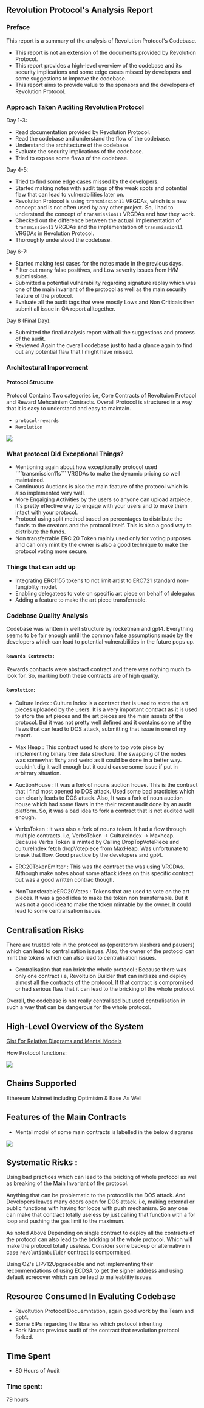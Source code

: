 ## Revolution Protocol's Analysis Report 
### Preface 
This report is a summary of the analysis of Revolution Protocol's Codebase.
- This report is not an extension of the documents provided by Revolution Protocol.
- This report provides a high-level overview of the codebase and its security implications and some edge cases missed by developers and some suggestions to improve the codebase.
- This report aims to provide value to the sponsors and the developers of Revolution Protocol.

### Approach Taken Auditing Revolution Protocol
Day 1-3: 
- Read documentation provided by Revolution Protocol.
- Read the codebase and understand the flow of the codebase.
- Understand the architecture of the codebase.
- Evaluate the security implications of the codebase.
- Tried to expose some flaws of the codebase.

Day 4-5:
- Tried to find some edge cases missed by the developers.
- Started making notes with audit tags of the weak spots and potential flaw that can lead to vulnerabilities later on.
- Revolution Protocol is using ```transmission11``` VRGDAs, which is a new concept and is not often used by any other project. So, I had to understand the concept of ```transmission11``` VRGDAs and how they work.
- Checked out the difference between the actuall implementation of ```transmission11``` VRGDAs and the implementation of ```transmission11``` VRGDAs in Revolution Protocol.
- Thoroughly understood the codebase.

Day 6-7:
- Started making test cases for the notes made in the previous days.
- Filter out many false positives, and Low severity issues from H/M submissions.
- Submitted a potential vulnerability regarding signature replay which was one of the main invariant of the protocol as well as the main security feature of the protocol.
- Evaluate all the audit tags that were mostly Lows and Non Criticals then submit all issue in QA report alltogether.

Day 8 (Final Day):
- Submitted the final Analysis report with all the suggestions and process of the audit.
- Reviewed Again the overall codebase just to had a glance again to find out any potential flaw that I might have missed.

### Architectural Imporvement 
#### Protocol Strucutre 
Protocol Contains Two categories i.e, Core Contracts of Revoltuion Protocol and Reward Mehcainism Contracts. Overall Protocol is structured in a way that it is easy to understand and easy to maintain.
- ```protocol-rewards```
- ```Revolution```

![](https://gist.github.com/assets/82340173/c097d3af-28e0-453f-9ff2-3e97fc4083b4)

### What protocol Did Exceptional Things?


- Mentioning again about how exceptionally protocol used ````transmission11s``` VRGDAs to make the dynamic pricing so well maintained.
- Continuous Auctions is also the main feature of the protocol which is also implemented very well.
- More Engaiging Activities by the users so anyone can upload artpiece, it's pretty effective way to engage with your users and to make them intact with your protocol.
- Protocol using split method based on percentages to distribute the funds to the creators and the protocol itself. This is also a good way to distribute the funds.
- Non transferrable ERC 20 Token mainly used only for voting purposes and can only mint by the owner is also a good technique to make the protocol voting more secure.

### Things that can add up 

- Integrating ERC1155 tokens to not limit artist to ERC721 standard non-fungiblity model.
- Enabling delegatees to vote on specific art piece on behalf of delegator.
- Adding a feature to make the art piece transferrable.

### Codebase Quality Analysis

Codebase was written in well structure by rocketman and gpt4. Everything seems to be fair enough untill the common false assumptions made by the developers which can lead to potential vulnerabilities in the future pops up.

#### ```Rewards Contracts```: 
Rewards contracts were abstract contract and there was nothing much to look for. So, marking both these contracts are of high quality.

#### ```Revolution```:

- Culture Index : Culture Index is a contract that is used to store the art pieces uploaded by the users. It is a very important contract as it is used to store the art pieces and the art pieces are the main assets of the protocol. But it was not pretty well defined and it contains some of the flaws that can lead to DOS attack, submitting that issue in one of my report.

- Max Heap : This contract used to store to top vote piece by implementing binary tree data structure. The swapping of the nodes was somewhat fishy and weird as it could be done in a better way.
couldn't dig it well enough but it could cause some issue if put in arbitrary situation.

- AuctionHouse : It was a fork of nouns auction house. This is the contract that i find most opened to DOS attack. Used some bad practicies which can clearly leads to DOS attack. Also, It was a fork of noun auction house which had some flaws in the their recent audit done by an audit platform. So, it was a bad idea to fork a contract that is not audited well enough.

- VerbsToken : It was also a fork of nouns token. It had a flow through multiple contracts. i.e, VerbsToken -> CultureIndex -> Maxheap. Because Verbs Token is minted by Calling DropTopVotePiece and cultureIndex fetch dropVotepiece from MaxHeap. Was unfortunate to break that flow. Good practice by the developers and gpt4.

- ERC20TokenEmitter : This was the contract the was using VRGDAs. Although make notes about some attack ideas on this specific contract but was a good written contrac though.

- NonTransferableERC20Votes : Tokens that are used to vote on the art pieces. It was a good idea to make the token non transferrable. But it was not a good idea to make the token mintable by the owner. It could lead to some centralisation issues.

## Centralisation Risks 

There are trusted role in the protocol as (operatorsm slashers and pausers) which can lead to centralisation issues. Also, the owner of the protocol can mint the tokens which can also lead to centralisation issues.

- Centralisation that can brick the whole protocol : Because there was only one contract i.e, Revoltuion Builder that can initliaze and deploy almost all the contracts of the protocol. If that contract is compromised or had serious flaw that it can lead to the bricking of the whole protocol.

Overall, the codebase is not really centralised but used centralisation in such a way that can be dangerous for the whole protocol.

## High-Level Overview of the System 
[Gist For Relative Diagrams and Mental Models](https://gist.github.com/ihtisham-sudo/6bc09175e512f0eb8b31f243e7988f46)

How Protocol functions: 

![](https://gist.github.com/assets/82340173/ce5ff132-566a-4a9e-8eeb-7380538552a7)

## Chains Supported 

Ethereum Mainnet including Optimisim & Base As Well

## Features of the Main Contracts 

- Mental model of some main contracts is labelled in the below diagrams

![](https://gist.github.com/assets/82340173/26e9c8b3-98b9-419d-a134-187a34b9cad6)

## Systematic Risks : 

Using bad practices which can lead to the bricking of whole protocol as well as breaking of the Main Invariant of the protocol.

Anything that can be problematic to the protocol is the DOS attack. And Developers leaves many doors open for DOS attack. i.e, making external or public functions with having for loops with push mechanism. So any one can make that contract totally useless by just calling that function with a for loop and pushing the gas limit to the maximum.

As noted Above Depending on single contract to deploy all the contracts of the protocol can also lead to the bricking of the whole protocol. Which will make the protocol totally useless. Consider some backup or alternative in case ```revolutionbuilder``` contract is compormised.

Using OZ's EIP712Upgradeable and not implementing their recommendations of using ECDSA to get the signer address and using default ecrecover which can be lead to malleablitiy issues.

## Resource Consumed In Evaluting Codebase 

- Revoltution Protocol Docuemntation, again good work by the Team and gpt4.
- Some EIPs regarding the libraries which protocol inheriting 
- Fork Nouns previous audit of the contract that revolution protocol forked.

## Time Spent 

- 80 Hours of Audit


### Time spent:
79 hours
